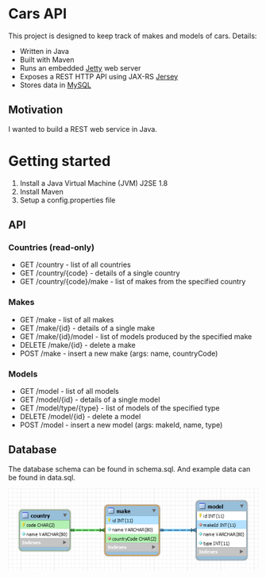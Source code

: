 # Cars API
This project is designed to keep track of makes and models of cars.  Details:

* Written in Java
* Built with Maven
* Runs an embedded [Jetty](http://www.eclipse.org/jetty/) web server
* Exposes a REST HTTP API using JAX-RS [Jersey](https://jersey.java.net/)
* Stores data in [MySQL](https://www.mysql.com/)

## Motivation

I wanted to build a REST web service in Java.

# Getting started

1. Install a Java Virtual Machine (JVM) J2SE 1.8
2. Install Maven
3. Setup a config.properties file

## API

### Countries (read-only)

* GET /country - list of all countries
* GET /country/{code} - details of a single country
* GET /country/{code}/make - list of makes from the specified country

### Makes

* GET /make - list of all makes
* GET /make/{id} - details of a single make
* GET /make/{id}/model - list of models produced by the specified make
* DELETE /make/{id} - delete a make
* POST /make - insert a new make (args: name, countryCode)

### Models

* GET /model - list of all models
* GET /model/{id} - details of a single model
* GET /model/type/{type} - list of models of the specified type
* DELETE /model/{id} - delete a model
* POST /model - insert a new model (args: makeId, name, type)

## Database

The database schema can be found in schema.sql.  And example data can be found
in data.sql.

![Databsae diagram](db-diagram.png)
